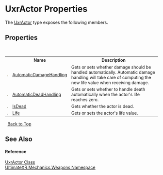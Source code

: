 # UxrActor Properties
 

The <a href="T_UltimateXR_Mechanics_Weapons_UxrActor">UxrActor</a> type exposes the following members.


## Properties
&nbsp;<table><tr><th></th><th>Name</th><th>Description</th></tr><tr><td>![Public property](media/pubproperty.gif "Public property")</td><td><a href="P_UltimateXR_Mechanics_Weapons_UxrActor_AutomaticDamageHandling">AutomaticDamageHandling</a></td><td>
Gets or sets whether damage should be handled automatically. Automatic damage handling will take care of computing the new life value when receiving damage.</td></tr><tr><td>![Public property](media/pubproperty.gif "Public property")</td><td><a href="P_UltimateXR_Mechanics_Weapons_UxrActor_AutomaticDeadHandling">AutomaticDeadHandling</a></td><td>
Gets or sets whether to handle death automatically when the actor's life reaches zero.</td></tr><tr><td>![Public property](media/pubproperty.gif "Public property")</td><td><a href="P_UltimateXR_Mechanics_Weapons_UxrActor_IsDead">IsDead</a></td><td>
Gets whether the actor is dead.</td></tr><tr><td>![Public property](media/pubproperty.gif "Public property")</td><td><a href="P_UltimateXR_Mechanics_Weapons_UxrActor_Life">Life</a></td><td>
Gets or sets the actor's life value.</td></tr></table>&nbsp;
<a href="#uxractor-properties">Back to Top</a>

## See Also


#### Reference
<a href="T_UltimateXR_Mechanics_Weapons_UxrActor">UxrActor Class</a><br /><a href="N_UltimateXR_Mechanics_Weapons">UltimateXR.Mechanics.Weapons Namespace</a><br />